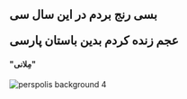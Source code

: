 <h2>
بسی رنج بردم در این سال سی

عجم زنده کردم بدین باستان پارسی
</h2>
<h4>
"مِلانی"
</h4>

![perspolis background 4](https://github.com/Electronic-Persian-Old-Library/.github/assets/74653444/a9f5954d-ce2f-4e27-8ff5-b51c57066347)
